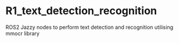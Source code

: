 # R1_text_detection_recognition
ROS2 Jazzy nodes to perform text detection and recognition utilising mmocr library
